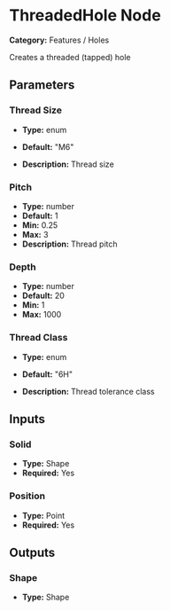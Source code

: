
# ThreadedHole Node

**Category:** Features / Holes

Creates a threaded (tapped) hole

## Parameters


### Thread Size
- **Type:** enum
- **Default:** "M6"


- **Description:** Thread size


### Pitch
- **Type:** number
- **Default:** 1
- **Min:** 0.25
- **Max:** 3
- **Description:** Thread pitch


### Depth
- **Type:** number
- **Default:** 20
- **Min:** 1
- **Max:** 1000



### Thread Class
- **Type:** enum
- **Default:** "6H"


- **Description:** Thread tolerance class


## Inputs


### Solid
- **Type:** Shape
- **Required:** Yes



### Position
- **Type:** Point
- **Required:** Yes



## Outputs


### Shape
- **Type:** Shape




